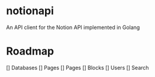 # notionapi
An API client for the Notion API implemented in Golang

# Roadmap
[] Databases
[] Pages
[] Pages
[] Blocks
[] Users
[] Search
